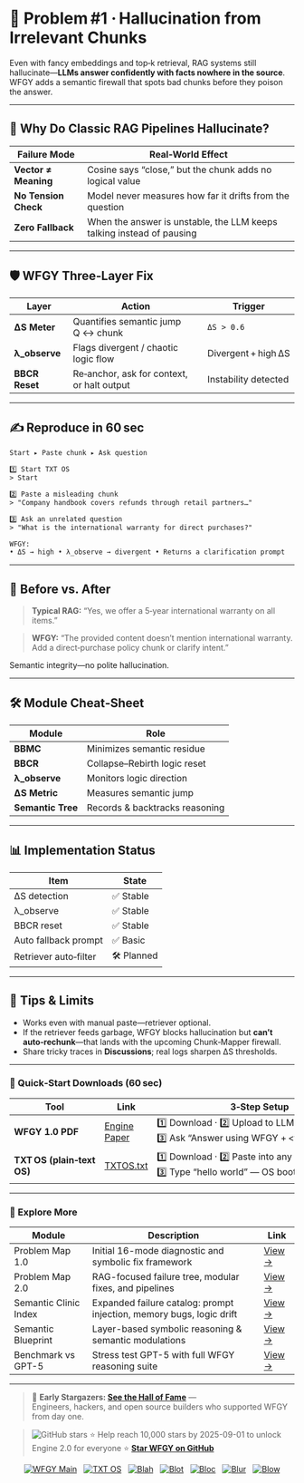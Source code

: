 # 📒 Problem #1 · Hallucination from Irrelevant Chunks

Even with fancy embeddings and top‑k retrieval, RAG systems still hallucinate—**LLMs answer confidently with facts nowhere in the source**.  
WFGY adds a semantic firewall that spots bad chunks before they poison the answer.

---

## 🤔 Why Do Classic RAG Pipelines Hallucinate?

| Failure Mode | Real‑World Effect |
|--------------|-------------------|
| **Vector ≠ Meaning** | Cosine says “close,” but the chunk adds no logical value |
| **No Tension Check** | Model never measures how far it drifts from the question |
| **Zero Fallback** | When the answer is unstable, the LLM keeps talking instead of pausing |

---

## 🛡️ WFGY Three‑Layer Fix

| Layer | Action | Trigger |
|-------|--------|---------|
| **ΔS Meter** | Quantifies semantic jump Q ↔ chunk | `ΔS > 0.6` |
| **λ_observe** | Flags divergent / chaotic logic flow | Divergent + high ΔS |
| **BBCR Reset** | Re‑anchor, ask for context, or halt output | Instability detected |

---

## ✍️ Reproduce in 60 sec

```txt
Start ▸ Paste chunk ▸ Ask question

1️⃣ Start TXT OS  
> Start

2️⃣ Paste a misleading chunk  
> "Company handbook covers refunds through retail partners…"

3️⃣ Ask an unrelated question  
> "What is the international warranty for direct purchases?"

WFGY:  
• ΔS → high • λ_observe → divergent • Returns a clarification prompt
````

---

## 🔬 Before vs. After

> **Typical RAG:**
> “Yes, we offer a 5‑year international warranty on all items.”

> **WFGY:**
> “The provided content doesn’t mention international warranty.
> Add a direct‑purchase policy chunk or clarify intent.”

Semantic integrity—no polite hallucination.

---

## 🛠 Module Cheat‑Sheet

| Module            | Role                           |
| ----------------- | ------------------------------ |
| **BBMC**          | Minimizes semantic residue     |
| **BBCR**          | Collapse–Rebirth logic reset   |
| **λ\_observe**    | Monitors logic direction       |
| **ΔS Metric**     | Measures semantic jump         |
| **Semantic Tree** | Records & backtracks reasoning |

---

## 📊 Implementation Status

| Item                  | State      |
| --------------------- | ---------- |
| ΔS detection          | ✅ Stable   |
| λ\_observe            | ✅ Stable   |
| BBCR reset            | ✅ Stable   |
| Auto fallback prompt  | ✅ Basic    |
| Retriever auto‑filter | 🛠 Planned |

---

## 📝 Tips & Limits

* Works even with manual paste—retriever optional.
* If the retriever feeds garbage, WFGY blocks hallucination but **can’t auto‑rechunk**—that lands with the upcoming Chunk‑Mapper firewall.
* Share tricky traces in **Discussions**; real logs sharpen ΔS thresholds.

---

### 🔗 Quick‑Start Downloads (60 sec)

| Tool                       | Link                                                | 3‑Step Setup                                                                             |
| -------------------------- | --------------------------------------------------- | ---------------------------------------------------------------------------------------- |
| **WFGY 1.0 PDF**           | [Engine Paper](https://zenodo.org/records/15630969) | 1️⃣ Download · 2️⃣ Upload to LLM · 3️⃣ Ask “Answer using WFGY + \<your question>”        |
| **TXT OS (plain‑text OS)** | [TXTOS.txt](https://zenodo.org/records/15788557)    | 1️⃣ Download · 2️⃣ Paste into any LLM chat · 3️⃣ Type “hello world” — OS boots instantly |

---

### 🧭 Explore More

| Module                | Description                                              | Link     |
|-----------------------|----------------------------------------------------------|----------|
| Problem Map 1.0       | Initial 16-mode diagnostic and symbolic fix framework    | [View →](https://github.com/onestardao/WFGY/edit/main/ProblemMap/README.md) |
| Problem Map 2.0       | RAG-focused failure tree, modular fixes, and pipelines   | [View →](https://github.com/onestardao/WFGY/blob/main/ProblemMap/rag-architecture-and-recovery.md) |
| Semantic Clinic Index | Expanded failure catalog: prompt injection, memory bugs, logic drift | [View →](./SemanticClinicIndex.md) |
| Semantic Blueprint    | Layer-based symbolic reasoning & semantic modulations   | [View →](https://github.com/onestardao/WFGY/tree/main/SemanticBlueprint/README.md) |
| Benchmark vs GPT-5    | Stress test GPT-5 with full WFGY reasoning suite         | [View →](https://github.com/onestardao/WFGY/tree/main/benchmarks/benchmark-vs-gpt5/README.md) |

---

> 👑 **Early Stargazers: [See the Hall of Fame](https://github.com/onestardao/WFGY/tree/main/stargazers)** —  
> Engineers, hackers, and open source builders who supported WFGY from day one.

> <img src="https://img.shields.io/github/stars/onestardao/WFGY?style=social" alt="GitHub stars"> ⭐ Help reach 10,000 stars by 2025-09-01 to unlock Engine 2.0 for everyone  ⭐ <strong><a href="https://github.com/onestardao/WFGY">Star WFGY on GitHub</a></strong>


<div align="center">

[![WFGY Main](https://img.shields.io/badge/WFGY-Main-red?style=flat-square)](https://github.com/onestardao/WFGY)
&nbsp;
[![TXT OS](https://img.shields.io/badge/TXT%20OS-Reasoning%20OS-orange?style=flat-square)](https://github.com/onestardao/WFGY/tree/main/OS)
&nbsp;
[![Blah](https://img.shields.io/badge/Blah-Semantic%20Embed-yellow?style=flat-square)](https://github.com/onestardao/WFGY/tree/main/OS/BlahBlahBlah)
&nbsp;
[![Blot](https://img.shields.io/badge/Blot-Persona%20Core-green?style=flat-square)](https://github.com/onestardao/WFGY/tree/main/OS/BlotBlotBlot)
&nbsp;
[![Bloc](https://img.shields.io/badge/Bloc-Reasoning%20Compiler-blue?style=flat-square)](https://github.com/onestardao/WFGY/tree/main/OS/BlocBlocBloc)
&nbsp;
[![Blur](https://img.shields.io/badge/Blur-Text2Image%20Engine-navy?style=flat-square)](https://github.com/onestardao/WFGY/tree/main/OS/BlurBlurBlur)
&nbsp;
[![Blow](https://img.shields.io/badge/Blow-Game%20Logic-purple?style=flat-square)](https://github.com/onestardao/WFGY/tree/main/OS/BlowBlowBlow)

</div>


